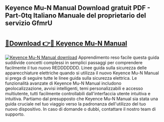 ## Keyence Mu-N Manual Download gratuit PDF - Part-0tq Italiano Manuale del proprietario del servizio GfmrU

# <h2><a href="http://dfc9ns.blite.top/?on=Keyence+Mu-N+Manual">🔗Download 👉🔴 Keyence Mu-N Manual</a></h2>

[![Keyence Mu-N Manual download](https://i.imgur.com/lujVjoI.png)](http://dfc9ns.blite.top/?on=Keyence+Mu-N+Manual)
Apprendimento reso facile questa guida suddivide concetti complessi in semplici passaggi per comprendere facilmente il tuo nuovo REDDDDDDD. Linee guida sulla sicurezza delle apparecchiature elettriche quando si utilizza il nuovo Keyence Mu-N Manual si prega di seguire tutte le linee guida sulla sicurezza elettrica. Le funzionalità avanzate di Keyence Mu-N Manual includono geolocalizzazione, avvisi intelligenti, temi personalizzabili e accesso multiutente, tutti facilmente controllabili dall'interfaccia utente intuitiva e intuitiva. Partiamo dal presupposto che Keyence Mu-N Manual sia stata una guida cruciale nel tuo viaggio verso la padronanza dell'utilizzo del tuo nuovo dispositivo. In caso di domande o dubbi, contattare il nostro team di supporto.
